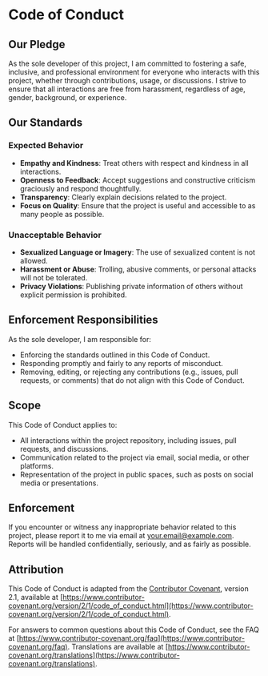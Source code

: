 # Code of Conduct

## Our Pledge

As the sole developer of this project, I am committed to fostering a safe, inclusive, and professional environment for everyone who interacts with this project, whether through contributions, usage, or discussions. I strive to ensure that all interactions are free from harassment, regardless of age, gender, background, or experience.

## Our Standards

### Expected Behavior
- **Empathy and Kindness**: Treat others with respect and kindness in all interactions.
- **Openness to Feedback**: Accept suggestions and constructive criticism graciously and respond thoughtfully.
- **Transparency**: Clearly explain decisions related to the project.
- **Focus on Quality**: Ensure that the project is useful and accessible to as many people as possible.

### Unacceptable Behavior
- **Sexualized Language or Imagery**: The use of sexualized content is not allowed.
- **Harassment or Abuse**: Trolling, abusive comments, or personal attacks will not be tolerated.
- **Privacy Violations**: Publishing private information of others without explicit permission is prohibited.

## Enforcement Responsibilities

As the sole developer, I am responsible for:
- Enforcing the standards outlined in this Code of Conduct.
- Responding promptly and fairly to any reports of misconduct.
- Removing, editing, or rejecting any contributions (e.g., issues, pull requests, or comments) that do not align with this Code of Conduct.

## Scope

This Code of Conduct applies to:
- All interactions within the project repository, including issues, pull requests, and discussions.
- Communication related to the project via email, social media, or other platforms.
- Representation of the project in public spaces, such as posts on social media or presentations.

## Enforcement

If you encounter or witness any inappropriate behavior related to this project, please report it to me via email at [your.email@example.com](mailto:your.email@example.com). Reports will be handled confidentially, seriously, and as fairly as possible.

## Attribution

This Code of Conduct is adapted from the [Contributor Covenant](https://www.contributor-covenant.org), version 2.1, available at [https://www.contributor-covenant.org/version/2/1/code_of_conduct.html](https://www.contributor-covenant.org/version/2/1/code_of_conduct.html).

For answers to common questions about this Code of Conduct, see the FAQ at [https://www.contributor-covenant.org/faq](https://www.contributor-covenant.org/faq). Translations are available at [https://www.contributor-covenant.org/translations](https://www.contributor-covenant.org/translations).